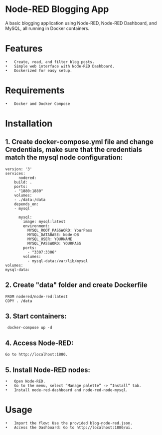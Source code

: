 # Node-RED Blogging App

A basic blogging application using Node-RED, Node-RED Dashboard, and MySQL, all running in Docker containers.

# Features

	•	Create, read, and filter blog posts.
	•	Simple web interface with Node-RED Dashboard.
	•	Dockerized for easy setup.

# Requirements

	•	Docker and Docker Compose

# Installation

     
 ## 1. Create docker-compose.yml file and change Credentials, make sure that the credentials match the mysql node configuration:
	version: '3'
	services:
	      nodered:
		build: .
		ports:
		- "1880:1880"
		volumes:
		- ./data:/data
		depends_on:
		- mysql

	      mysql:
	        image: mysql:latest
	        environment:
	          MYSQL_ROOT_PASSWORD: YourPass
	          MYSQL_DATABASE: Node-DB
	          MYSQL_USER: YOURNAME
	          MYSQL_PASSWORD: YOURPASS
	        ports:
	          - "3307:3306"  
	        volumes:
	          - mysql-data:/var/lib/mysql
 	volumes:
 	mysql-data:
       
## 2. Create "data" folder and create Dockerfile 
	FROM nodered/node-red:latest
	COPY . /data
 

## 3. Start containers:
     docker-compose up -d

## 4.  Access Node-RED:
    Go to http://localhost:1880.
    
## 5.  Install Node-RED nodes:
	•	Open Node-RED.
	•	Go to the menu, select “Manage palette” -> “Install” tab.
	•	Install node-red-dashboard and node-red-node-mysql.
 
 #  Usage
	•	Import the flow: Use the provided blog-node-red.json.
	•	Access the Dashboard: Go to http://localhost:1880/ui.
